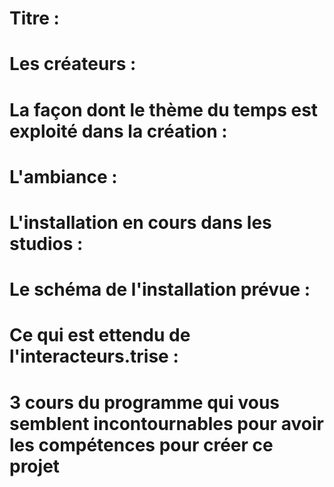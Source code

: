 # Titre :



# Les créateurs :



# La façon dont le thème du temps est exploité dans la création :



# L'ambiance :



# L'installation en cours dans les studios :



# Le schéma de l'installation prévue :



# Ce qui est ettendu de l'interacteurs.trise :



# 3 cours du programme qui vous semblent incontournables pour avoir les compétences pour créer ce projet


